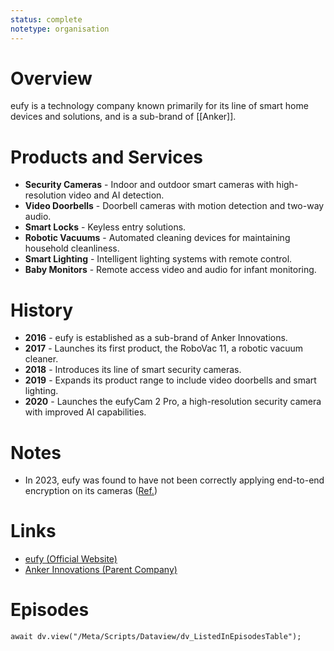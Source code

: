 ```yaml
---
status: complete
notetype: organisation
---
```

# Overview
eufy is a technology company known primarily for its line of smart home devices and solutions, and is a sub-brand of [[Anker]].

# Products and Services
- **Security Cameras** - Indoor and outdoor smart cameras with high-resolution video and AI detection.
- **Video Doorbells** - Doorbell cameras with motion detection and two-way audio.
- **Smart Locks** - Keyless entry solutions.
- **Robotic Vacuums** - Automated cleaning devices for maintaining household cleanliness.
- **Smart Lighting** - Intelligent lighting systems with remote control.
- **Baby Monitors** - Remote access video and audio for infant monitoring.

# History
- **2016** - eufy is established as a sub-brand of Anker Innovations.
- **2017** - Launches its first product, the RoboVac 11, a robotic vacuum cleaner.
- **2018** - Introduces its line of smart security cameras.
- **2019** - Expands its product range to include video doorbells and smart lighting.
- **2020** - Launches the eufyCam 2 Pro, a high-resolution security camera with improved AI capabilities.

# Notes
- In 2023, eufy was found to have not been correctly applying end-to-end encryption on its cameras ([Ref.](https://www.theverge.com/23573362/anker-eufy-security-camera-answers-encryption))

# Links
- [eufy (Official Website)](https://www.eufylife.com)
- [Anker Innovations (Parent Company)](https://www.anker.com)

# Episodes
```dataviewjs
await dv.view("/Meta/Scripts/Dataview/dv_ListedInEpisodesTable");
```
